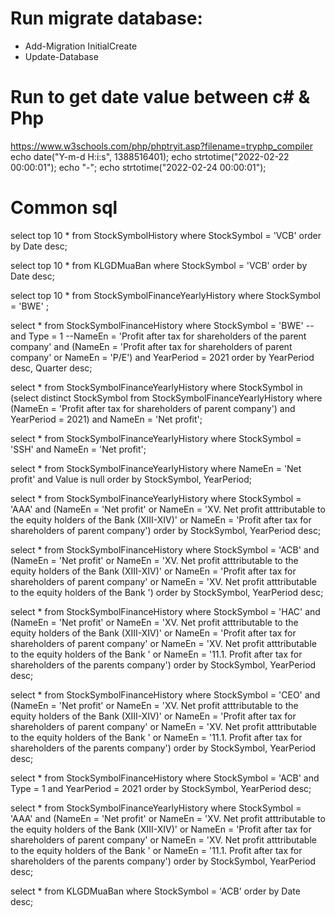 # Run migrate database:
- Add-Migration InitialCreate
- Update-Database


# Run to get date value between c# & Php
https://www.w3schools.com/php/phptryit.asp?filename=tryphp_compiler
echo date("Y-m-d H:i:s", 1388516401);
echo strtotime("2022-02-22 00:00:01");
echo "-";
echo strtotime("2022-02-24 00:00:01");

# Common sql
select top 10 * from StockSymbolHistory where StockSymbol = 'VCB' order by Date desc;

select top 10 * from KLGDMuaBan where StockSymbol = 'VCB' order by Date desc;

select top 10 * from StockSymbolFinanceYearlyHistory where StockSymbol = 'BWE' ;

select * from StockSymbolFinanceHistory where StockSymbol = 'BWE' 
--and Type = 1
--NameEn = 'Profit after tax for shareholders of the parent company' 
and (NameEn = 'Profit after tax for shareholders of parent company' or NameEn = 'P/E')
and YearPeriod = 2021
order by YearPeriod desc, Quarter desc;

select * from StockSymbolFinanceYearlyHistory
where 
StockSymbol in (select distinct StockSymbol from StockSymbolFinanceYearlyHistory where 
(NameEn = 'Profit after tax for shareholders of parent company')
and YearPeriod = 2021)
and NameEn = 'Net profit';

select * from StockSymbolFinanceYearlyHistory
where 
StockSymbol = 'SSH'
and NameEn = 'Net profit';

select * from StockSymbolFinanceYearlyHistory
where 
NameEn = 'Net profit' and Value is null
order by StockSymbol, YearPeriod;	

select * from StockSymbolFinanceYearlyHistory
where 
StockSymbol = 'AAA' 
and (NameEn = 'Net profit'
or NameEn = 'XV. Net profit atttributable to the equity holders of the Bank (XIII-XIV)'
or NameEn = 'Profit after tax for shareholders of parent company')
order by StockSymbol, YearPeriod desc;	


select * from StockSymbolFinanceHistory
where 
StockSymbol = 'ACB' 
and (NameEn = 'Net profit'
or NameEn = 'XV. Net profit atttributable to the equity holders of the Bank (XIII-XIV)'
or NameEn = 'Profit after tax for shareholders of parent company'
or NameEn = 'XV. Net profit atttributable to the equity holders of the Bank ')
order by StockSymbol, YearPeriod desc;	

select * from StockSymbolFinanceHistory
where 
StockSymbol = 'HAC' 
and (NameEn = 'Net profit'
or NameEn = 'XV. Net profit atttributable to the equity holders of the Bank (XIII-XIV)'
or NameEn = 'Profit after tax for shareholders of parent company'
or NameEn = 'XV. Net profit atttributable to the equity holders of the Bank '
or NameEn = '11.1. Profit after tax for shareholders of the parents company')
order by StockSymbol, YearPeriod desc;	

select * from StockSymbolFinanceHistory
where 
StockSymbol = 'CEO' 
and (NameEn = 'Net profit'
or NameEn = 'XV. Net profit atttributable to the equity holders of the Bank (XIII-XIV)'
or NameEn = 'Profit after tax for shareholders of parent company'
or NameEn = 'XV. Net profit atttributable to the equity holders of the Bank '
or NameEn = '11.1. Profit after tax for shareholders of the parents company')
order by StockSymbol, YearPeriod desc;	


select * from StockSymbolFinanceHistory
where 
StockSymbol = 'ACB' 
and Type = 1
and YearPeriod = 2021
order by StockSymbol, YearPeriod desc;	


select * from StockSymbolFinanceYearlyHistory
where 
StockSymbol = 'AAA' 
and (NameEn = 'Net profit'
or NameEn = 'XV. Net profit atttributable to the equity holders of the Bank (XIII-XIV)'
or NameEn = 'Profit after tax for shareholders of parent company'
or NameEn = 'XV. Net profit atttributable to the equity holders of the Bank '
or NameEn = '11.1. Profit after tax for shareholders of the parents company')
order by StockSymbol, YearPeriod desc;	

select * from KLGDMuaBan
where 
StockSymbol = 'ACB' order by Date desc;
